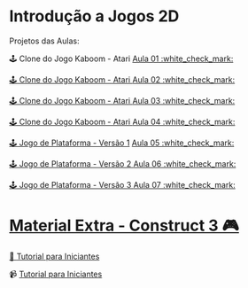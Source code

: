 # Introdução a Jogos 2D
Projetos das Aulas:
<p> 🕹️ Clone do Jogo Kaboom - Atari </a> <a href="https://github.com/tatycalixto/introducao-jogos-2d/tree/main/Aula%2001"> Aula 01 :white_check_mark: </p>
<p> 🕹️ Clone do Jogo Kaboom - Atari </a> <a href="https://github.com/tatycalixto/introducao-jogos-2d/tree/main/Aula%2002"> Aula 02 :white_check_mark: </p>
<p> 🕹️ Clone do Jogo Kaboom - Atari </a> <a href="https://github.com/tatycalixto/introducao-jogos-2d/tree/main/Aula%2003"> Aula 03 :white_check_mark: </p>
<p> 🕹️ Clone do Jogo Kaboom - Atari </a> <a href="https://github.com/tatycalixto/introducao-jogos-2d/tree/main/Aula%2004"> Aula 04 :white_check_mark: </p>
<p> 🕹️ Jogo de Plataforma - Versão 1</a> <a href="https://github.com/tatycalixto/introducao-jogos-2d/tree/main/Aula%2005"> Aula 05 :white_check_mark: </p>
<p> 🕹️ Jogo de Plataforma  - Versão 2 </a> <a href="https://github.com/tatycalixto/introducao-jogos-2d/tree/main/Aula%2006"> Aula 06 :white_check_mark: </p>
<p> 🕹️ Jogo de Plataforma  - Versão 3 </a> <a href="#"> Aula 07 :white_check_mark: </p>

# Material  Extra  -  Construct 3 🎮
<p> 🔗 <a href="https://www.construct.net/en/tutorials?flang=34"> Tutorial para Iniciantes </a> </p>
<p> 📹 <a href="https://www.youtube.com/watch?v=D3ks4RzNjAU&list=PL48hU0ME3cJ-dTle-YB7sdq5i2C1PioEx""> Tutorial para Iniciantes  </a> </p>
